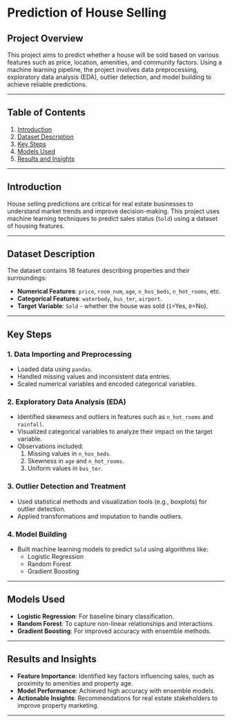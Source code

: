 # Prediction of House Selling

## Project Overview
This project aims to predict whether a house will be sold based on various features such as price, location, amenities, and community factors. Using a machine learning pipeline, the project involves data preprocessing, exploratory data analysis (EDA), outlier detection, and model building to achieve reliable predictions.

---

## Table of Contents
1. [Introduction](#introduction)
2. [Dataset Description](#dataset-description)
3. [Key Steps](#key-steps)
4. [Models Used](#models-used)
5. [Results and Insights](#results-and-insights)


---

## Introduction
House selling predictions are critical for real estate businesses to understand market trends and improve decision-making. This project uses machine learning techniques to predict sales status (`Sold`) using a dataset of housing features.

---

## Dataset Description
The dataset contains 18 features describing properties and their surroundings:
- **Numerical Features**: `price`, `room_num`, `age`, `n_hos_beds`, `n_hot_rooms`, etc.
- **Categorical Features**: `waterbody`, `bus_ter`, `airport`.
- **Target Variable**: `Sold` - whether the house was sold (`1`=Yes, `0`=No).

---

## Key Steps

### 1. Data Importing and Preprocessing
- Loaded data using `pandas`.
- Handled missing values and inconsistent data entries.
- Scaled numerical variables and encoded categorical variables.

### 2. Exploratory Data Analysis (EDA)
- Identified skewness and outliers in features such as `n_hot_rooms` and `rainfall`.
- Visualized categorical variables to analyze their impact on the target variable.
- Observations included:
  1. Missing values in `n_hos_beds`.
  2. Skewness in `age` and `n_hot_rooms`.
  3. Uniform values in `bus_ter`.

### 3. Outlier Detection and Treatment
- Used statistical methods and visualization tools (e.g., boxplots) for outlier detection.
- Applied transformations and imputation to handle outliers.

### 4. Model Building
- Built machine learning models to predict `Sold` using algorithms like:
  - Logistic Regression
  - Random Forest
  - Gradient Boosting

---

## Models Used
- **Logistic Regression**: For baseline binary classification.
- **Random Forest**: To capture non-linear relationships and interactions.
- **Gradient Boosting**: For improved accuracy with ensemble methods.

---

## Results and Insights
- **Feature Importance**: Identified key factors influencing sales, such as proximity to amenities and property age.
- **Model Performance**: Achieved high accuracy with ensemble models.
- **Actionable Insights**: Recommendations for real estate stakeholders to improve property marketing.

---




